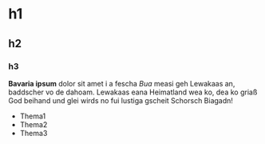 # h1
## h2
### h3

**Bavaria ipsum** dolor sit amet i a fescha *Bua* measi geh Lewakaas an, baddscher vo de dahoam. Lewakaas eana Heimatland wea ko, dea ko griaß God beihand und glei wirds no fui lustiga gscheit Schorsch Biagadn!

- Thema1
- Thema2
- Thema3

